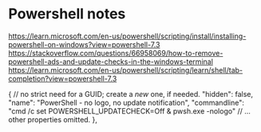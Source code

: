 # Powershell notes

https://learn.microsoft.com/en-us/powershell/scripting/install/installing-powershell-on-windows?view=powershell-7.3
https://stackoverflow.com/questions/66958069/how-to-remove-powershell-ads-and-update-checks-in-the-windows-terminal
https://learn.microsoft.com/en-us/powershell/scripting/learn/shell/tab-completion?view=powershell-7.3

{
    // no strict need for a GUID; create a *new* one, if needed.
    "hidden": false,
    "name": "PowerShell - no logo, no update notification",
    "commandline": "cmd /c set POWERSHELL_UPDATECHECK=Off & pwsh.exe -nologo"
    // ... other properties omitted.
},